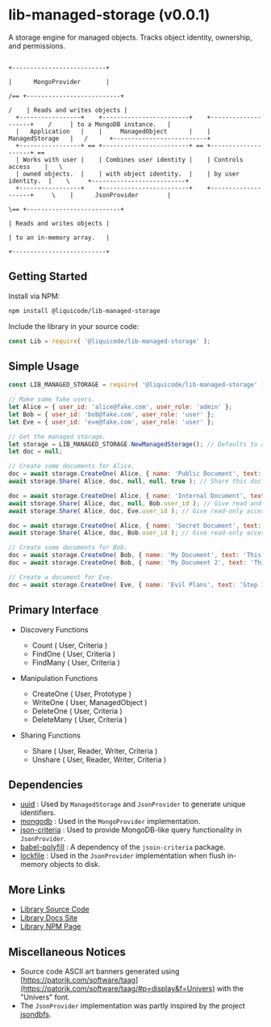# lib-managed-storage (v0.0.1)

A storage engine for managed objects. Tracks object identity, ownership, and permissions.

```
                                                                                       +--------------------------+
                                                                                       |      MongoProvider       |
                                                                                   /== +--------------------------+
                                                                                  /    | Reads and writes objects |
  +-----------------+    +------------------------+    +--------------------+    /     | to a MongoDB instance.   |
  |   Application   |    |     ManagedObject      |    |   ManagedStorage   |   /      +--------------------------+
  +-----------------+ == +------------------------+ == +--------------------+ ==      
  | Works with user |    | Combines user identity |    | Controls access    |   \     
  | owned objects.  |    | with object identity.  |    | by user identity.  |    \     +--------------------------+
  +-----------------+    +------------------------+    +--------------------+     \    |      JsonProvider        |
								                                                   \== +--------------------------+
    								                              		               | Reads and writes objects |
															                           | to an in-memory array.   |
															                           +--------------------------+
```


Getting Started
---------------------------------------------------------------------

Install via NPM:
```bash
npm install @liquicode/lib-managed-storage
```

Include the library in your source code:
```javascript
const Lib = require( '@liquicode/lib-managed-storage' );
```


Simple Usage
---------------------------------------------------------------------

```javascript
const LIB_MANAGED_STORAGE = require( '@liquicode/lib-managed-storage' );

// Make some fake users.
let Alice = { user_id: 'alice@fake.com', user_role: 'admin' };
let Bob = { user_id: 'bob@fake.com', user_role: 'user' };
let Eve = { user_id: 'eve@fake.com', user_role: 'user' };

// Get the managed storage.
let storage = LIB_MANAGED_STORAGE.NewManagedStorage(); // Defaults to an in-memory json array.
let doc = null;

// Create some documents for Alice.
doc = await storage.CreateOne( Alice, { name: 'Public Document', text: 'This is a public document.' } );
await storage.Share( Alice, doc, null, null, true ); // Share this doc with everyone.

doc = await storage.CreateOne( Alice, { name: 'Internal Document', text: 'This is an internal document.' } );
await storage.Share( Alice, doc, null, Bob.user_id ); // Give read and write access to Bob.
await storage.Share( Alice, doc, Eve.user_id ); // Give read-only access to Eve.

doc = await storage.CreateOne( Alice, { name: 'Secret Document', text: 'This is a secret document.' } );
await storage.Share( Alice, doc, Bob.user_id ); // Give read-only access to Bob.

// Create some documents for Bob.
doc = await storage.CreateOne( Bob, { name: 'My Document', text: 'This is my document.' } );
doc = await storage.CreateOne( Bob, { name: 'My Document 2', text: 'This is my other document.' } );

// Create a document for Eve.
doc = await storage.CreateOne( Eve, { name: 'Evil Plans', text: 'Step 1: Take over the world.' } );

```


Primary Interface
---------------------------------------------------------------------

- Discovery Functions
	- Count			( User, Criteria )
	- FindOne		( User, Criteria )
	- FindMany		( User, Criteria )

- Manipulation Functions
	- CreateOne		( User, Prototype )
	- WriteOne		( User, ManagedObject )
	- DeleteOne		( User, Criteria )
	- DeleteMany	( User, Criteria )

- Sharing Functions
	- Share			( User, Reader, Writer, Criteria )
	- Unshare		( User, Reader, Writer, Criteria )


Dependencies
---------------------------------------------------------------------

- [uuid](https://www.npmjs.com/package/uuid)
	: Used by `ManagedStorage` and `JsonProvider` to generate unique identifiers.
- [mongodb](https://www.npmjs.com/package/mongodb)
	: Used in the `MongoProvider` implementation.
- [json-criteria](https://www.npmjs.com/package/json-criteria)
	: Used to provide MongoDB-like query functionality in `JsonProvider`.
- [babel-polyfill](https://www.npmjs.com/package/@babel/polyfill)
	: A dependency of the `jsoin-criteria` package.
- [lockfile](https://www.npmjs.com/package/lockfile)
	: Used in the `JsonProvider` implementation when flush in-memory objects to disk.


More Links
---------------------------------------------------------------------

- [Library Source Code](https://github.com/liquicode/lib-managed-storage)
- [Library Docs Site](http://lib-managed-storage.liquicode.com)
- [Library NPM Page](https://www.npmjs.com/package/@liquicode/lib-managed-storage)


Miscellaneous Notices
---------------------------------------------------------------------

- Source code ASCII art banners generated using [https://patorjk.com/software/taag](https://patorjk.com/software/taag/#p=display&f=Univers) with the "Univers" font.
- The `JsonProvider` implementation was partly inspired by the project [jsondbfs](https://github.com/mcmartins/jsondbfs).

